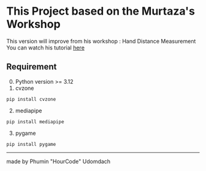 # This Project based on the Murtaza's Workshop
This version will improve from his workshop : Hand Distance Measurement
You can watch his tutorial [here](https://www.youtube.com/watch?v=NGQgRH2_kq8&list=PLMoSUbG1Q_r8jFS04rot-3NzidnV54Z2q&index=5)

## Requirement
0. Python version >= 3.12
1. cvzone
```
pip install cvzone
```
2. mediapipe
```
pip install mediapipe
```
3. pygame
```
pip install pygame
```

---
made by Phumin "HourCode" Udomdach